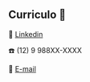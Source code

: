 ## Curriculo 🧷

:link:
[Linkedin](https://www.linkedin.com/in/casima)



:phone: (12) 9 988XX-XXXX

:email: 
[E-mail](brunoabcx@gmail.com)